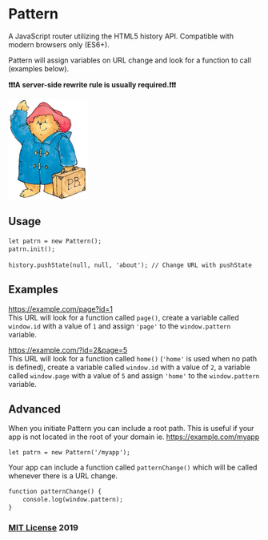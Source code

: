 # Pattern

A JavaScript router utilizing the HTML5 history API. Compatible with modern browsers only (ES6+).

Pattern will assign variables on URL change and look for a function to call (examples below).

**❗❗❗A server-side rewrite rule is usually required.❗❗❗**

<img src="pattern.png" width="160" height="200">

## Usage

```
let patrn = new Pattern();
patrn.init();

history.pushState(null, null, 'about'); // Change URL with pushState
```

## Examples

https://example.com/page?id=1  
This URL will look for a function called ```page()```, create a variable called ```window.id``` with a value of ```1``` and assign ```'page'``` to the ```window.pattern``` variable.

https://example.com/?id=2&page=5  
This URL will look for a function called ```home()``` (```'home'``` is used when no path is defined), create a variable called ```window.id``` with a value of ```2```, a variable called ```window.page``` with a value of ```5``` and assign ```'home'``` to the ```window.pattern``` variable.

## Advanced

When you initiate Pattern you can include a root path. This is useful if your app is not located in the root of your domain ie. https://example.com/myapp

```
let patrn = new Pattern('/myapp');
```

Your app can include a function called ```patternChange()``` which will be called whenever there is a URL change.

```
function patternChange() {
    console.log(window.pattern);
}
```

### [MIT License](https://en.wikipedia.org/wiki/MIT_License) 2019
